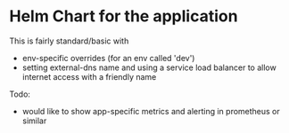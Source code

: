 # Helm Chart for the application

This is fairly standard/basic with
* env-specific overrides (for an env called 'dev')
* setting external-dns name and using a service load balancer to allow internet access with a friendly name

Todo:
* would like to show app-specific metrics and alerting in prometheus or similar

